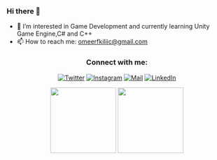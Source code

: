 ### Hi there 👋

- 🌱 I’m interested in Game Development and currently learning Unity Game Engine,C# and C++
- 📫 How to reach me: omeerfkiliic@gmail.com

<h3 align="center">Connect with me:</h3>
<div align="center">
  
[![Twitter](https://img.shields.io/badge/Twitter-1DA1F2?style=for-the-badge&logo=twitter&logoColor=white)](https://twitter.com/omerfkilicc)
[![Instagram](https://img.shields.io/badge/Instagram-E4405F?style=for-the-badge&logo=instagram&logoColor=white)](https://www.instagram.com/omerfkilicc/)
[![Mail](https://img.shields.io/badge/Gmail-D14836?style=for-the-badge&logo=gmail&logoColor=white)](mailto:omeerfkiliic@gmail.com)
[![LinkedIn](https://img.shields.io/badge/LinkedIn-0077B5?style=for-the-badge&logo=linkedin&logoColor=white)](https://www.linkedin.com/in/omerf-kilic//)
</div>



<p align= "center">
  <img height= "150" src="https://github-readme-stats.vercel.app/api?username=OmerKilicc&theme=react&show_icons=true&include_all_commits=true" />
  <img height= "150" src="https://github-readme-stats.vercel.app/api/top-langs/?username=OmerKilicc&theme=react&langs_count=7&layout=compact&hide=yacc" />
</p>


